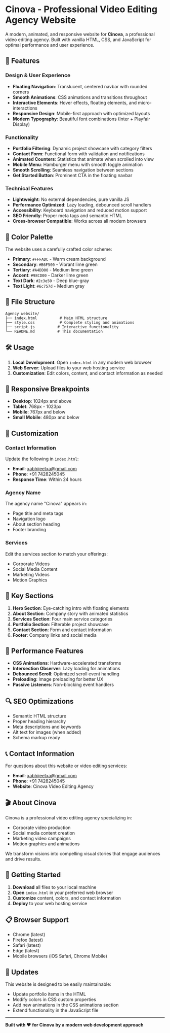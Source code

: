 # Cinova - Professional Video Editing Agency Website

A modern, animated, and responsive website for **Cinova**, a professional video editing agency. Built with vanilla HTML, CSS, and JavaScript for optimal performance and user experience.

## 🚀 Features

### Design & User Experience
- **Floating Navigation**: Translucent, centered navbar with rounded corners
- **Smooth Animations**: CSS animations and transitions throughout
- **Interactive Elements**: Hover effects, floating elements, and micro-interactions
- **Responsive Design**: Mobile-first approach with optimized layouts
- **Modern Typography**: Beautiful font combinations (Inter + Playfair Display)

### Functionality
- **Portfolio Filtering**: Dynamic project showcase with category filters
- **Contact Form**: Functional form with validation and notifications
- **Animated Counters**: Statistics that animate when scrolled into view
- **Mobile Menu**: Hamburger menu with smooth toggle animation
- **Smooth Scrolling**: Seamless navigation between sections
- **Get Started Button**: Prominent CTA in the floating navbar

### Technical Features
- **Lightweight**: No external dependencies, pure vanilla JS
- **Performance Optimized**: Lazy loading, debounced scroll handlers
- **Accessibility**: Keyboard navigation and reduced motion support
- **SEO Friendly**: Proper meta tags and semantic HTML
- **Cross-browser Compatible**: Works across all modern browsers

## 🎨 Color Palette

The website uses a carefully crafted color scheme:
- **Primary**: `#FFFADC` - Warm cream background
- **Secondary**: `#B6F500` - Vibrant lime green
- **Tertiary**: `#A4DD00` - Medium lime green
- **Accent**: `#98CD00` - Darker lime green
- **Text Dark**: `#2c3e50` - Deep blue-gray
- **Text Light**: `#6c757d` - Medium gray

## 📁 File Structure

```
Agency website/
├── index.html          # Main HTML structure
├── style.css           # Complete styling and animations
├── script.js          # Interactive functionality
└── README.md          # This documentation
```

## 🛠️ Usage

1. **Local Development**: Open `index.html` in any modern web browser
2. **Web Server**: Upload files to your web hosting service
3. **Customization**: Edit colors, content, and contact information as needed

## 📱 Responsive Breakpoints

- **Desktop**: 1024px and above
- **Tablet**: 768px - 1023px
- **Mobile**: 767px and below
- **Small Mobile**: 480px and below

## 🔧 Customization

### Contact Information
Update the following in `index.html`:
- **Email**: xabhijeetxa@gmail.com
- **Phone**: +91 7428245045
- **Response Time**: Within 24 hours

### Agency Name
The agency name "Cinova" appears in:
- Page title and meta tags
- Navigation logo
- About section heading
- Footer branding

### Services
Edit the services section to match your offerings:
- Corporate Videos
- Social Media Content
- Marketing Videos
- Motion Graphics

## 🌟 Key Sections

1. **Hero Section**: Eye-catching intro with floating elements
2. **About Section**: Company story with animated statistics
3. **Services Section**: Four main service categories
4. **Portfolio Section**: Filterable project showcase
5. **Contact Section**: Form and contact information
6. **Footer**: Company links and social media

## 🎯 Performance Features

- **CSS Animations**: Hardware-accelerated transforms
- **Intersection Observer**: Lazy loading for animations
- **Debounced Scroll**: Optimized scroll event handling
- **Preloading**: Image preloading for better UX
- **Passive Listeners**: Non-blocking event handlers

## 🔍 SEO Optimizations

- Semantic HTML structure
- Proper heading hierarchy
- Meta descriptions and keywords
- Alt text for images (when added)
- Schema markup ready

## 📞 Contact Information

For questions about this website or video editing services:

- **Email**: xabhijeetxa@gmail.com
- **Phone**: +91 7428245045
- **Website**: Cinova Video Editing Agency

## 🎬 About Cinova

Cinova is a professional video editing agency specializing in:
- Corporate video production
- Social media content creation
- Marketing video campaigns
- Motion graphics and animations

We transform visions into compelling visual stories that engage audiences and drive results.

## 🚀 Getting Started

1. **Download** all files to your local machine
2. **Open** `index.html` in your preferred web browser
3. **Customize** content, colors, and contact information
4. **Deploy** to your web hosting service

## 📋 Browser Support

- Chrome (latest)
- Firefox (latest)
- Safari (latest)
- Edge (latest)
- Mobile browsers (iOS Safari, Chrome Mobile)

## 🔄 Updates

This website is designed to be easily maintainable:
- Update portfolio items in the HTML
- Modify colors in CSS custom properties
- Add new animations in the CSS animations section
- Extend functionality in the JavaScript file

---

**Built with ❤️ for Cinova by a modern web development approach** 